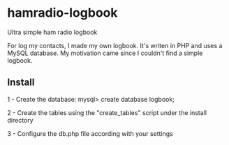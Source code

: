 hamradio-logbook
================

Ultra simple ham radio logbook

For log my contacts, I made my own logbook. 
It's writen in PHP and uses a MySQL database. 
My motivation came since I couldn't find a simple logbook.

Install
-------

1 - Create the database:
mysql> create database logbook;

2 - Create the tables using the "create_tables" script under the install directory

3 - Configure the db.php file according with your settings
